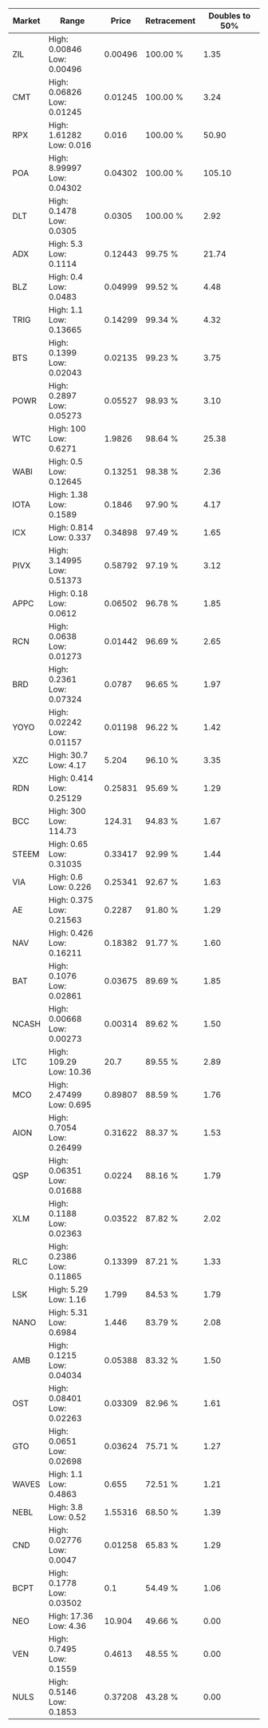 | Market | Range | Price| Retracement | Doubles to 50% |
| --- | --- | --- | --- | --- |
| ZIL | High: 0.00846<br />Low: 0.00496 | 0.00496 | 100.00 % | 1.35 |
| CMT | High: 0.06826<br />Low: 0.01245 | 0.01245 | 100.00 % | 3.24 |
| RPX | High: 1.61282<br />Low: 0.016 | 0.016 | 100.00 % | 50.90 |
| POA | High: 8.99997<br />Low: 0.04302 | 0.04302 | 100.00 % | 105.10 |
| DLT | High: 0.1478<br />Low: 0.0305 | 0.0305 | 100.00 % | 2.92 |
| ADX | High: 5.3<br />Low: 0.1114 | 0.12443 | 99.75 % | 21.74 |
| BLZ | High: 0.4<br />Low: 0.0483 | 0.04999 | 99.52 % | 4.48 |
| TRIG | High: 1.1<br />Low: 0.13665 | 0.14299 | 99.34 % | 4.32 |
| BTS | High: 0.1399<br />Low: 0.02043 | 0.02135 | 99.23 % | 3.75 |
| POWR | High: 0.2897<br />Low: 0.05273 | 0.05527 | 98.93 % | 3.10 |
| WTC | High: 100<br />Low: 0.6271 | 1.9826 | 98.64 % | 25.38 |
| WABI | High: 0.5<br />Low: 0.12645 | 0.13251 | 98.38 % | 2.36 |
| IOTA | High: 1.38<br />Low: 0.1589 | 0.1846 | 97.90 % | 4.17 |
| ICX | High: 0.814<br />Low: 0.337 | 0.34898 | 97.49 % | 1.65 |
| PIVX | High: 3.14995<br />Low: 0.51373 | 0.58792 | 97.19 % | 3.12 |
| APPC | High: 0.18<br />Low: 0.0612 | 0.06502 | 96.78 % | 1.85 |
| RCN | High: 0.0638<br />Low: 0.01273 | 0.01442 | 96.69 % | 2.65 |
| BRD | High: 0.2361<br />Low: 0.07324 | 0.0787 | 96.65 % | 1.97 |
| YOYO | High: 0.02242<br />Low: 0.01157 | 0.01198 | 96.22 % | 1.42 |
| XZC | High: 30.7<br />Low: 4.17 | 5.204 | 96.10 % | 3.35 |
| RDN | High: 0.414<br />Low: 0.25129 | 0.25831 | 95.69 % | 1.29 |
| BCC | High: 300<br />Low: 114.73 | 124.31 | 94.83 % | 1.67 |
| STEEM | High: 0.65<br />Low: 0.31035 | 0.33417 | 92.99 % | 1.44 |
| VIA | High: 0.6<br />Low: 0.226 | 0.25341 | 92.67 % | 1.63 |
| AE | High: 0.375<br />Low: 0.21563 | 0.2287 | 91.80 % | 1.29 |
| NAV | High: 0.426<br />Low: 0.16211 | 0.18382 | 91.77 % | 1.60 |
| BAT | High: 0.1076<br />Low: 0.02861 | 0.03675 | 89.69 % | 1.85 |
| NCASH | High: 0.00668<br />Low: 0.00273 | 0.00314 | 89.62 % | 1.50 |
| LTC | High: 109.29<br />Low: 10.36 | 20.7 | 89.55 % | 2.89 |
| MCO | High: 2.47499<br />Low: 0.695 | 0.89807 | 88.59 % | 1.76 |
| AION | High: 0.7054<br />Low: 0.26499 | 0.31622 | 88.37 % | 1.53 |
| QSP | High: 0.06351<br />Low: 0.01688 | 0.0224 | 88.16 % | 1.79 |
| XLM | High: 0.1188<br />Low: 0.02363 | 0.03522 | 87.82 % | 2.02 |
| RLC | High: 0.2386<br />Low: 0.11865 | 0.13399 | 87.21 % | 1.33 |
| LSK | High: 5.29<br />Low: 1.16 | 1.799 | 84.53 % | 1.79 |
| NANO | High: 5.31<br />Low: 0.6984 | 1.446 | 83.79 % | 2.08 |
| AMB | High: 0.1215<br />Low: 0.04034 | 0.05388 | 83.32 % | 1.50 |
| OST | High: 0.08401<br />Low: 0.02263 | 0.03309 | 82.96 % | 1.61 |
| GTO | High: 0.0651<br />Low: 0.02698 | 0.03624 | 75.71 % | 1.27 |
| WAVES | High: 1.1<br />Low: 0.4863 | 0.655 | 72.51 % | 1.21 |
| NEBL | High: 3.8<br />Low: 0.52 | 1.55316 | 68.50 % | 1.39 |
| CND | High: 0.02776<br />Low: 0.0047 | 0.01258 | 65.83 % | 1.29 |
| BCPT | High: 0.1778<br />Low: 0.03502 | 0.1 | 54.49 % | 1.06 |
| NEO | High: 17.36<br />Low: 4.36 | 10.904 | 49.66 % | 0.00 |
| VEN | High: 0.7495<br />Low: 0.1559 | 0.4613 | 48.55 % | 0.00 |
| NULS | High: 0.5146<br />Low: 0.1853 | 0.37208 | 43.28 % | 0.00 |

